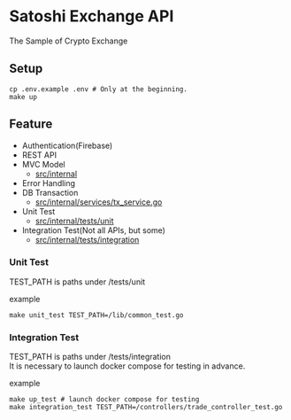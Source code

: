 # Satoshi Exchange API

The Sample of Crypto Exchange

## Setup

```
cp .env.example .env # Only at the beginning.
make up
```

## Feature

- Authentication(Firebase)
- REST API
- MVC Model
  - [src/internal](./src/internal)
- Error Handling
- DB Transaction
  - [src/internal/services/tx_service.go](./src/internal/services/tx_service.go)
- Unit Test
  - [src/internal/tests/unit](./src/internal/tests/unit)
- Integration Test(Not all APIs, but some)
  - [src/internal/tests/integration](./src/internal/tests/integration)

### Unit Test

TEST_PATH is paths under /tests/unit

example
```
make unit_test TEST_PATH=/lib/common_test.go
```

### Integration Test

TEST_PATH is paths under /tests/integration    
It is necessary to launch docker compose for testing in advance.

example
```
make up_test # launch docker compose for testing
make integration_test TEST_PATH=/controllers/trade_controller_test.go
```
